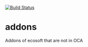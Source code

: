 [![Build Status](https://travis-ci.org/ecosoft-odoo/addons.svg?branch=12.0)](https://travis-ci.org/ecosoft-odoo/addons)

# addons
Addons of ecosoft that are not in OCA
